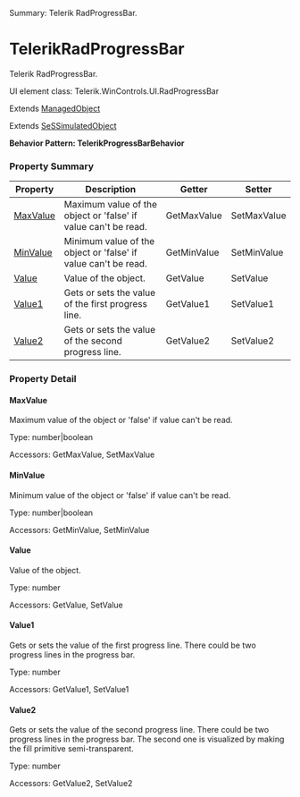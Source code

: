 Summary: Telerik RadProgressBar.

# TelerikRadProgressBar

Telerik RadProgressBar.
 
UI element class: Telerik.WinControls.UI.RadProgressBar

Extends [ManagedObject](ManagedObject.md)

Extends [SeSSimulatedObject](SeSSimulatedObject.md)





**Behavior Pattern: TelerikProgressBarBehavior**


<!-- ============================== property summary ========================== -->

	

### Property Summary

| **Property** | **Description** | **Getter** | **Setter** |
| ------------ | --------------- | ---------- | ---------- |
| [MaxValue](#MaxValue) | Maximum value of the object or 'false' if value can't be read. | GetMaxValue | SetMaxValue |
| [MinValue](#MinValue) | Minimum value of the object or 'false' if value can't be read. | GetMinValue | SetMinValue |
| [Value](#Value) | Value of the object. | GetValue | SetValue |
| [Value1](#Value1) | Gets or sets the value of the first progress line. | GetValue1 | SetValue1 |
| [Value2](#Value2) | Gets or sets the value of the second progress line. | GetValue2 | SetValue2 |



	
<!-- ============================== action summary ========================== -->


<!-- ============================== property detail ========================== -->
	
### Property Detail
		
<a name="MaxValue"></a>
#### MaxValue


Maximum value of the object or 'false' if value can't be read.

			
	
			
Type: number|boolean
			
			
Accessors: GetMaxValue, SetMaxValue
			
		
<a name="MinValue"></a>
#### MinValue


Minimum value of the object or 'false' if value can't be read.

			
	
			
Type: number|boolean
			
			
Accessors: GetMinValue, SetMinValue
			
		
<a name="Value"></a>
#### Value


Value of the object.

			
	
			
Type: number
			
			
Accessors: GetValue, SetValue
			
		
<a name="Value1"></a>
#### Value1


Gets or sets the value of the first progress line. There could be two progress lines in the progress bar.

			
	
			
Type: number
			
			
Accessors: GetValue1, SetValue1
			
		
<a name="Value2"></a>
#### Value2


Gets or sets the value of the second progress line. There could be two progress lines in the progress bar. The second one is visualized by making the fill primitive semi-transparent.

			
	
			
Type: number
			
			
Accessors: GetValue2, SetValue2
			
		
	
	
<!-- ============================== action detail ========================== -->
		

